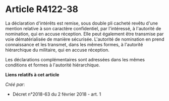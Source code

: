 # Article R4122-38

La déclaration d'intérêts est remise, sous double pli cacheté revêtu d'une mention relative à son caractère confidentiel, par
l'intéressé, à l'autorité de nomination, qui en accuse réception. Elle peut également être transmise par voie dématérialisée
de manière sécurisée. L'autorité de nomination en prend connaissance et les transmet, dans les mêmes formes, à l'autorité
hiérarchique du militaire, qui en accuse réception.

Les déclarations complémentaires sont adressées dans les mêmes conditions et formes à l'autorité hiérarchique.

**Liens relatifs à cet article**

_Créé par_:

  - Décret n°2018-63 du 2 février 2018 - art. 1
